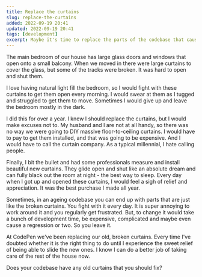 ```yaml
---
title: Replace the curtains
slug: replace-the-curtains
added: 2022-09-19 20:41
updated: 2022-09-19 20:41
tags: [development]
excerpt: Maybe it's time to replace the parts of the codebase that cause friction every day.
---
```


The main bedroom of our house has large glass doors and windows that open onto a small balcony. When we moved in there were large curtains to cover the glass, but some of the tracks were broken. It was hard to open and shut them. 

I love having natural light fill the bedroom, so I would fight with these curtains to get them open every morning. I would swear at them as I tugged and struggled to get them to move. Sometimes I would give up and leave the bedroom mostly in the dark. 

I did this for over a year. I knew I should replace the curtains, but I would make excuses not to. My husband and I are not at all handy, so there was no way we were going to DIY massive floor-to-ceiling curtains. I would have to pay to get them installed, and that was going to be expensive. And I would have to call the curtain company. As a typical millennial, I hate calling people.

Finally, I bit the bullet and had some professionals measure and install beautiful new curtains. They glide open and shut like an absolute dream and can fully black out the room at night - the best way to sleep. Every day when I got up and opened these curtains, I would feel a sigh of relief and appreciation. It was the best purchase I made all year.

Sometimes, in an ageing codebase you can end up with parts that are just like the broken curtains. You fight with it every day. It is super annoying to work around it and you regularly get frustrated. But, to change it would take a bunch of development time, be expensive, complicated and maybe even cause a regression or two. So you leave it.

At CodePen we've been replacing our old, broken curtains. Every time I've doubted whether it is the right thing to do until I experience the sweet relief of being able to slide the new ones. I know I can do a better job of taking care of the rest of the house now. 

Does your codebase have any old curtains that you should fix?